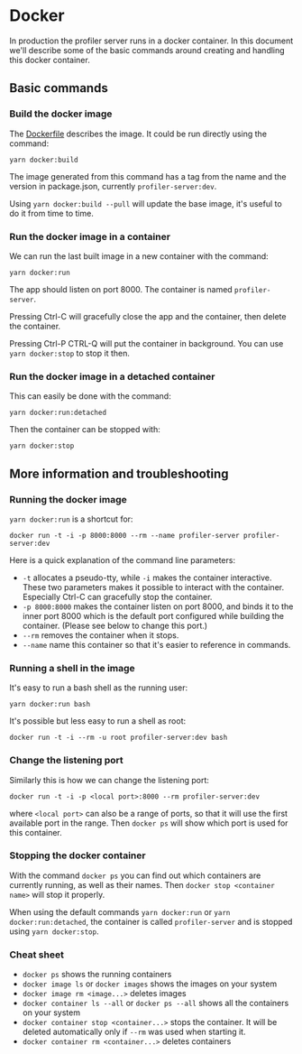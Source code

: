 # Docker

In production the profiler server runs in a docker container. In this document
we'll describe some of the basic commands around creating and handling this
docker container.

## Basic commands
### Build the docker image

The [Dockerfile](../Dockerfile) describes the image. It could be run directly
using the command:
```
yarn docker:build
```

The image generated from this command has a tag from the name and the version in
package.json, currently `profiler-server:dev`.

Using `yarn docker:build --pull` will update the base image, it's useful to do
it from time to time.

### Run the docker image in a container

We can run the last built image in a new container with the command:
```
yarn docker:run
```
The app should listen on port 8000. The container is named `profiler-server`.

Pressing Ctrl-C will gracefully close the app and the container, then delete the
container.

Pressing Ctrl-P CTRL-Q will put the container in background. You can use `yarn
docker:stop` to stop it then.

### Run the docker image in a detached container

This can easily be done with the command:
```
yarn docker:run:detached
```
Then the container can be stopped with:
```
yarn docker:stop
```

## More information and troubleshooting
### Running the docker image
`yarn docker:run` is a shortcut for:
```
docker run -t -i -p 8000:8000 --rm --name profiler-server profiler-server:dev
```
Here is a quick explanation of the command line parameters:
* `-t` allocates a pseudo-tty, while `-i` makes the container interactive. These
  two parameters makes it possible to interact with the container. Especially
  Ctrl-C can gracefully stop the container.
* `-p 8000:8000` makes the container listen on port 8000, and binds it to the
  inner port 8000 which is the default port configured while building the
  container. (Please see below to change this port.)
* `--rm` removes the container when it stops.
* `--name` name this container so that it's easier to reference in commands.

### Running a shell in the image
It's easy to run a bash shell as the running user:
```
yarn docker:run bash
```
It's possible but less easy to run a shell as root:
```
docker run -t -i --rm -u root profiler-server:dev bash
```

### Change the listening port
Similarly this is how we can change the listening port:
```
docker run -t -i -p <local port>:8000 --rm profiler-server:dev
```
where `<local port>` can also be a range of ports, so that it will use the first
available port in the range. Then `docker ps` will show which port is used for
this container.

### Stopping the docker container

With the command `docker ps` you can find out which containers are currently
running, as well as their names. Then `docker stop <container name>` will stop
it properly.

When using the default commands `yarn docker:run` or `yarn docker:run:detached`,
the container is called `profiler-server` and is stopped using `yarn docker:stop`.

### Cheat sheet
* `docker ps` shows the running containers
* `docker image ls` or `docker images` shows the images on your system
* `docker image rm <image...>` deletes images
* `docker container ls --all` or `docker ps --all` shows all the containers on
  your system
* `docker container stop <container...>` stops the container. It will be deleted
  automatically only if `--rm` was used when starting it.
* `docker container rm <container...>` deletes containers

